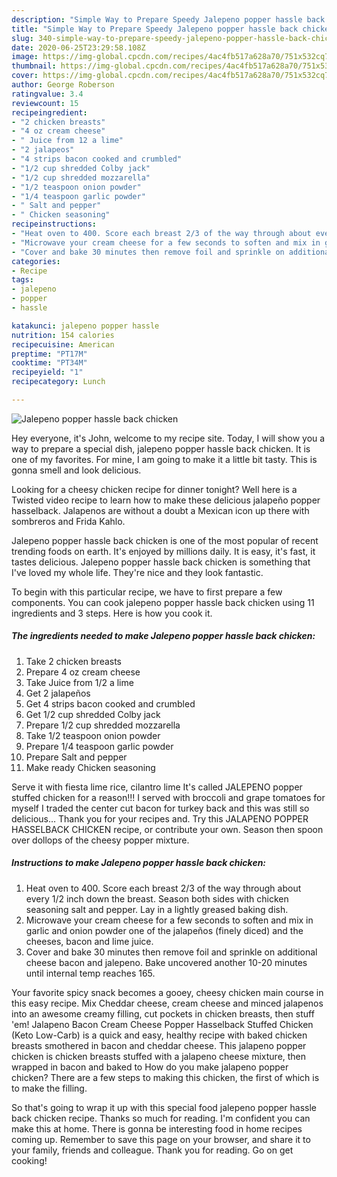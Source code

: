 ```yaml
---
description: "Simple Way to Prepare Speedy Jalepeno popper hassle back chicken"
title: "Simple Way to Prepare Speedy Jalepeno popper hassle back chicken"
slug: 340-simple-way-to-prepare-speedy-jalepeno-popper-hassle-back-chicken
date: 2020-06-25T23:29:58.108Z
image: https://img-global.cpcdn.com/recipes/4ac4fb517a628a70/751x532cq70/jalepeno-popper-hassle-back-chicken-recipe-main-photo.jpg
thumbnail: https://img-global.cpcdn.com/recipes/4ac4fb517a628a70/751x532cq70/jalepeno-popper-hassle-back-chicken-recipe-main-photo.jpg
cover: https://img-global.cpcdn.com/recipes/4ac4fb517a628a70/751x532cq70/jalepeno-popper-hassle-back-chicken-recipe-main-photo.jpg
author: George Roberson
ratingvalue: 3.4
reviewcount: 15
recipeingredient:
- "2 chicken breasts"
- "4 oz cream cheese"
- " Juice from 12 a lime"
- "2 jalapeos"
- "4 strips bacon cooked and crumbled"
- "1/2 cup shredded Colby jack"
- "1/2 cup shredded mozzarella"
- "1/2 teaspoon onion powder"
- "1/4 teaspoon garlic powder"
- " Salt and pepper"
- " Chicken seasoning"
recipeinstructions:
- "Heat oven to 400. Score each breast 2/3 of the way through about every 1/2 inch down the breast. Season both sides with chicken seasoning salt and pepper. Lay in a lightly greased baking dish."
- "Microwave your cream cheese for a few seconds to soften and mix in garlic and onion powder one of the jalapeños (finely diced) and the cheeses, bacon and lime juice."
- "Cover and bake 30 minutes then remove foil and sprinkle on additional cheese bacon and jalepeno. Bake uncovered another 10-20 minutes until internal temp reaches 165."
categories:
- Recipe
tags:
- jalepeno
- popper
- hassle

katakunci: jalepeno popper hassle 
nutrition: 154 calories
recipecuisine: American
preptime: "PT17M"
cooktime: "PT34M"
recipeyield: "1"
recipecategory: Lunch

---
```



![Jalepeno popper hassle back chicken](https://img-global.cpcdn.com/recipes/4ac4fb517a628a70/751x532cq70/jalepeno-popper-hassle-back-chicken-recipe-main-photo.jpg)

Hey everyone, it's John, welcome to my recipe site. Today, I will show you a way to prepare a special dish, jalepeno popper hassle back chicken. It is one of my favorites. For mine, I am going to make it a little bit tasty. This is gonna smell and look delicious.

Looking for a cheesy chicken recipe for dinner tonight? Well here is a Twisted video recipe to learn how to make these delicious jalapeño popper hasselback. Jalapenos are without a doubt a Mexican icon up there with sombreros and Frida Kahlo.

Jalepeno popper hassle back chicken is one of the most popular of recent trending foods on earth. It's enjoyed by millions daily. It is easy, it's fast, it tastes delicious. Jalepeno popper hassle back chicken is something that I've loved my whole life. They're nice and they look fantastic.


To begin with this particular recipe, we have to first prepare a few components. You can cook jalepeno popper hassle back chicken using 11 ingredients and 3 steps. Here is how you cook it.

##### The ingredients needed to make Jalepeno popper hassle back chicken:

1. Take 2 chicken breasts
1. Prepare 4 oz cream cheese
1. Take  Juice from 1/2 a lime
1. Get 2 jalapeños
1. Get 4 strips bacon cooked and crumbled
1. Get 1/2 cup shredded Colby jack
1. Prepare 1/2 cup shredded mozzarella
1. Take 1/2 teaspoon onion powder
1. Prepare 1/4 teaspoon garlic powder
1. Prepare  Salt and pepper
1. Make ready  Chicken seasoning


Serve it with fiesta lime rice, cilantro lime It&#39;s called JALEPENO popper stuffed chicken for a reason!!! I served with broccoli and grape tomatoes for myself I traded the center cut bacon for turkey back and this was still so delicious… Thank you for your recipes and. Try this JALAPENO POPPER HASSELBACK CHICKEN recipe, or contribute your own. Season then spoon over dollops of the cheesy popper mixture. 

##### Instructions to make Jalepeno popper hassle back chicken:

1. Heat oven to 400. Score each breast 2/3 of the way through about every 1/2 inch down the breast. Season both sides with chicken seasoning salt and pepper. Lay in a lightly greased baking dish.
1. Microwave your cream cheese for a few seconds to soften and mix in garlic and onion powder one of the jalapeños (finely diced) and the cheeses, bacon and lime juice.
1. Cover and bake 30 minutes then remove foil and sprinkle on additional cheese bacon and jalepeno. Bake uncovered another 10-20 minutes until internal temp reaches 165.


Your favorite spicy snack becomes a gooey, cheesy chicken main course in this easy recipe. Mix Cheddar cheese, cream cheese and minced jalapenos into an awesome creamy filling, cut pockets in chicken breasts, then stuff &#39;em! Jalapeno Bacon Cream Cheese Popper Hasselback Stuffed Chicken (Keto Low-Carb) is a quick and easy, healthy recipe with baked chicken breasts smothered in bacon and cheddar cheese. This jalapeno popper chicken is chicken breasts stuffed with a jalapeno cheese mixture, then wrapped in bacon and baked to How do you make jalapeno popper chicken? There are a few steps to making this chicken, the first of which is to make the filling. 

So that's going to wrap it up with this special food jalepeno popper hassle back chicken recipe. Thanks so much for reading. I'm confident you can make this at home. There is gonna be interesting food in home recipes coming up. Remember to save this page on your browser, and share it to your family, friends and colleague. Thank you for reading. Go on get cooking!
